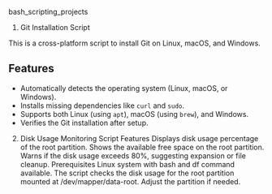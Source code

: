 bash_scripting_projects

1) Git Installation Script

This is a cross-platform script to install Git on Linux, macOS, and Windows.

## Features

- Automatically detects the operating system (Linux, macOS, or Windows).
- Installs missing dependencies like `curl` and `sudo`.
- Supports both Linux (using `apt`), macOS (using `brew`), and Windows.
- Verifies the Git installation after setup.




2) Disk Usage Monitoring Script
Features
Displays disk usage percentage of the root partition.
Shows the available free space on the root partition.
Warns if the disk usage exceeds 80%, suggesting expansion or file cleanup.
Prerequisites
Linux system with bash and df command available.
The script checks the disk usage for the root partition mounted at /dev/mapper/data-root. Adjust the partition if needed.



